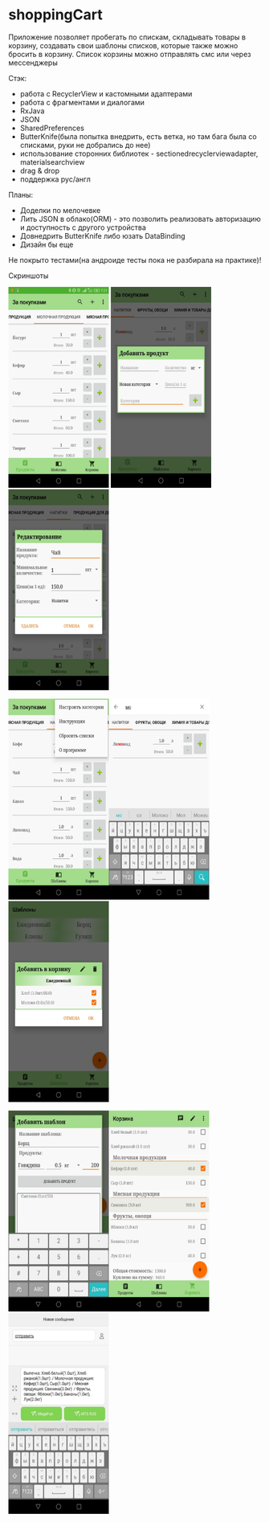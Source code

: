 # shoppingCart
Приложение позволяет пробегать по спискам, складывать товары в корзину, создавать свои шаблоны списков, которые также можно бросить в корзину. Список корзины можно отправлять смс или через мессенджеры

Стэк:
- работа с RecyclerView и кастомными адаптерами
- работа с фрагментами и диалогами
- RxJava
- JSON
- SharedPreferences
- ButterKnife(была попытка внедрить, есть ветка, но там бага была со списками, руки не добрались до нее)
- использование сторонних библиотек - sectionedrecyclerviewadapter, materialsearchview
- drag & drop
- поддержка рус/англ

Планы:
- Доделки по мелочевке
- Лить JSON в облако(ORM) - это позволить реализовать авторизацию и доступность с другого устройства
- Довнедрить ButterKnife либо юзать DataBinding
- Дизайн бы еще

Не покрыто тестами(на андроиде тесты пока не разбирала на практике)!

Скриншоты


<img src="https://github.com/bulunduc/shoppingCart/blob/master/allproducts.jpg" width="200" height="400"/> <img src="https://github.com/bulunduc/shoppingCart/blob/master/addProduct.jpg" width="200" height="400"/><img src="https://github.com/bulunduc/shoppingCart/blob/master/editProduct.jpg" width="200" height="400"/>

<img src="https://github.com/bulunduc/shoppingCart/blob/master/menu.jpg" width="200" height="400"/><img src="https://github.com/bulunduc/shoppingCart/blob/master/search.jpg" width="200" height="400"/><img src="https://github.com/bulunduc/shoppingCart/blob/master/templateDetailView.jpg" width="200" height="400"/>

<img src="https://github.com/bulunduc/shoppingCart/blob/master/addTemplate.jpg" width="200" height="400"/><img src="https://github.com/bulunduc/shoppingCart/blob/master/cart.jpg" width="200" height="400"/><img src="https://github.com/bulunduc/shoppingCart/blob/master/sms.jpg" width="200" height="400"/>


